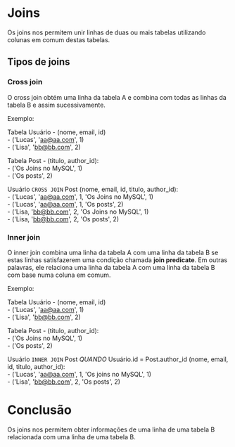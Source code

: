 # Joins

Os joins nos permitem unir linhas de duas ou mais tabelas utilizando colunas em comum destas tabelas.

## Tipos de joins

### Cross join

O cross join obtém uma linha da tabela A e combina com todas as linhas da tabela B e assim sucessivamente.

Exemplo:

Tabela Usuário - (nome, email, id)  
	- ('Lucas', 'aa@aa.com', 1)  
	- ('Lisa', 'bb@bb.com', 2)  

Tabela Post - (titulo, author_id):  
	- ('Os Joins no MySQL', 1)  
	- ('Os posts', 2)  

Usuário `CROSS JOIN` Post (nome, email, id, titulo, author_id):  
	- ('Lucas', 'aa@aa.com', 1, 'Os Joins no MySQL', 1)  
	- ('Lucas', 'aa@aa.com', 1, 'Os posts', 2)  
	- ('Lisa, 'bb@bb.com', 2, 'Os Joins no MySQL', 1)  
	- ('Lisa, 'bb@bb.com', 2, 'Os posts', 2)  

### Inner join

O inner join combina uma linha da tabela A com uma linha da tabela B se estas linhas satisfazerem uma condição chamada **join predicate**. Em outras palavras, ele relaciona uma linha da tabela A com uma linha da tabela B com base numa coluna em comum.

Exemplo:

Tabela Usuário - (nome, email, id)  
	- ('Lucas', 'aa@aa.com', 1)  
	- ('Lisa', 'bb@bb.com', 2)  

Tabela Post - (titulo, author_id):  
	- ('Os Joins no MySQL', 1)  
	- ('Os posts', 2)  

Usuário `INNER JOIN` Post *QUANDO* Usuário.id = Post.author_id (nome, email, id, titulo, author_id):  
	- ('Lucas', 'aa@aa.com', 1, 'Os joins no MySQL', 1)  
	- ('Lisa', 'bb@bb.com', 2, 'Os posts', 2)  

# Conclusão

Os joins nos permitem obter informações de uma linha de uma tabela B relacionada com uma linha de uma tabela B.